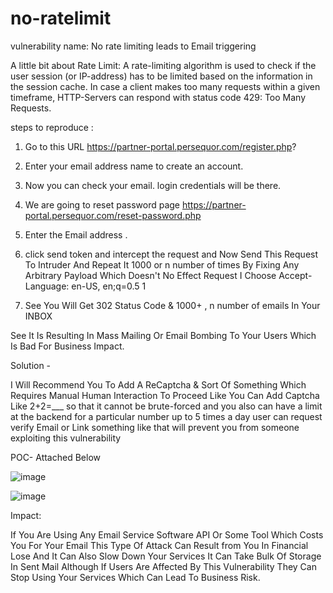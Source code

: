 # no-ratelimit

vulnerability name: No rate limiting leads to Email triggering

A little bit about Rate Limit:
A rate-limiting algorithm is used to check if the user session (or IP-address) has to be limited based on the information in the session cache.
In case a client makes too many requests within a given timeframe, HTTP-Servers can respond with status code 429: Too Many Requests.

steps to reproduce :

1. Go to this URL https://partner-portal.persequor.com/register.php?

 2. Enter your email address name to create an account.

 3. Now you can check your email. login credentials will be there.

 4. We are going to reset password page https://partner-portal.persequor.com/reset-password.php

 5. Enter the Email address .

 6. click send token and intercept the request and  Now Send This Request To Intruder And Repeat It 1000 or n number of times By Fixing Any Arbitrary Payload Which Doesn't No Effect Request I Choose Accept-Language: en-US, en;q=0.5 $1$

 7. See You Will Get 302  Status Code & 1000+ ,  n number of emails In Your INBOX

 See It Is Resulting In Mass Mailing Or Email Bombing To Your Users Which Is Bad For Business Impact.




Solution -

I Will Recommend You To Add A ReCaptcha & Sort Of Something Which Requires Manual Human Interaction To Proceed Like You Can Add Captcha Like 2+2=___ so that it cannot be brute-forced and you also can have a limit at the backend for a particular number up to 5 times a day user can request verify Email or Link something like that will prevent you from someone exploiting this vulnerability
  
POC- Attached Below


![image](https://user-images.githubusercontent.com/84071887/234297747-ce4b0e9d-c36c-4283-8e65-a9e3ab47665b.png)


![image](https://user-images.githubusercontent.com/84071887/234297802-4fd17522-bf61-42a8-8e4a-0b1887d0f6c2.png)


Impact:

If You Are Using Any Email Service Software API Or Some Tool Which Costs You For Your Email This Type Of Attack Can Result from You In Financial Lose And It Can Also Slow Down Your Services It Can Take Bulk Of Storage In Sent Mail Although If Users Are Affected By This Vulnerability They Can Stop Using Your Services Which Can Lead To Business Risk.
